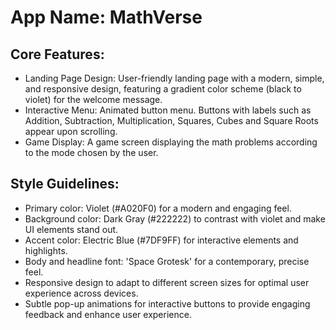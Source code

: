 # **App Name**: MathVerse

## Core Features:

- Landing Page Design: User-friendly landing page with a modern, simple, and responsive design, featuring a gradient color scheme (black to violet) for the welcome message.
- Interactive Menu: Animated button menu. Buttons with labels such as Addition, Subtraction, Multiplication, Squares, Cubes and Square Roots appear upon scrolling.
- Game Display: A game screen displaying the math problems according to the mode chosen by the user.

## Style Guidelines:

- Primary color: Violet (#A020F0) for a modern and engaging feel.
- Background color: Dark Gray (#222222) to contrast with violet and make UI elements stand out.
- Accent color: Electric Blue (#7DF9FF) for interactive elements and highlights.
- Body and headline font: 'Space Grotesk' for a contemporary, precise feel.
- Responsive design to adapt to different screen sizes for optimal user experience across devices.
- Subtle pop-up animations for interactive buttons to provide engaging feedback and enhance user experience.